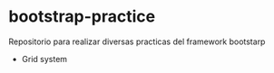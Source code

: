 # bootstrap-practice
Repositorio para realizar diversas practicas del framework bootstarp

- Grid system
